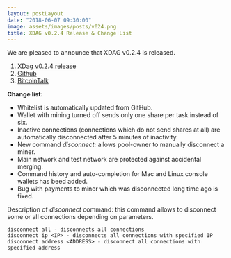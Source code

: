 ```yaml
---
layout: postLayout
date: "2018-06-07 09:30:00"
image: assets/images/posts/v024.png
title: XDAG v0.2.4 Release & Change List
---
```


We are pleased to announce that XDAG v0.2.4 is released.

1. [XDag v0.2.4 release](https://github.com/XDagger/xdag/releases/tag/0.2.4)
2. [Github](https://github.com/XDagger/xdag)
3. [BitcoinTalk](https://bitcointalk.org/index.php?topic=2552368.msg39533714#msg39533714)

**Change list:**
- Whitelist is automatically updated from GitHub.
- Wallet with mining turned off sends only one share per task instead of six.
- Inactive connections (connections which do not send shares at all) are automatically disconnected after 5 minutes of inactivity.
- New command *disconnect:* allows pool-owner to manually disconnect a miner.
- Main network and test network are protected against accidental merging.
- Command history and auto-completion for Mac and Linux console wallets has beed added.
- Bug with payments to miner which was disconnected long time ago is fixed.

Description of *disconnect* command: this command allows to disconnect some or all connections depending on parameters.
~~~
disconnect all - disconnects all connections
disconnect ip <IP> - disconnects all connections with specified IP
disconnect address <ADDRESS> - disconnect all connections with specified address
~~~